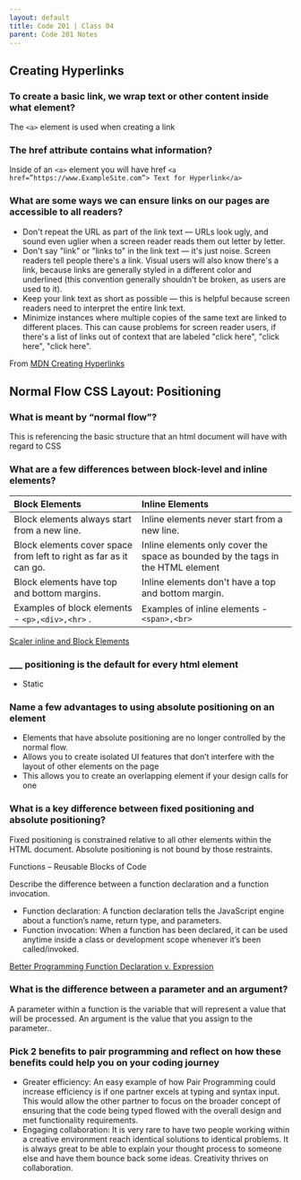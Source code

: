 ```yaml
---
layout: default
title: Code 201 | Class 04
parent: Code 201 Notes
---
```


## Creating Hyperlinks

### To create a basic link, we wrap text or other content inside what element?

The `<a>` element is used when creating a link

### The href attribute contains what information?

Inside of an `<a>` element you will have href
`<a href=”https://www.ExampleSite.com”> Text for Hyperlink</a>`

### What are some ways we can ensure links on our pages are accessible to all readers?

* Don't repeat the URL as part of the link text — URLs look ugly, and sound even uglier when a screen reader reads them out letter by letter.
* Don't say "link" or "links to" in the link text — it's just noise. Screen readers tell people there's a link. Visual users will also know there's a link, because links are generally styled in a different color and underlined (this convention generally shouldn't be broken, as users are used to it).
* Keep your link text as short as possible — this is helpful because screen readers need to interpret the entire link text.
* Minimize instances where multiple copies of the same text are linked to different places. This can cause problems for screen reader users, if there's a list of links out of context that are labeled "click here", "click here", "click here".

From [MDN Creating Hyperlinks](https://developer.mozilla.org/en-US/docs/Learn/HTML/Introduction_to_HTML/Creating_hyperlinks)

## Normal Flow CSS Layout: Positioning

### What is meant by “normal flow”?

This is referencing the basic structure that an html document will have with regard to CSS

### What are a few differences between block-level and inline elements?

|                           Block Elements| Inline Elements        |
|:-----------------------------------------------------------------|:-------------------------------------------------------------------------------|
|            Block elements always start from a new line.          |                   Inline elements never start from a new line.                 |
| Block elements cover space from left to right as far as it can go. | Inline elements only cover the space as bounded by the tags in the HTML element|
|             Block elements have top and bottom margins.          |                Inline elements don't have a top and bottom margin.             |
|           Examples of block elements - `<p>,<div>,<hr>` .        |                    Examples of inline elements - `<span>,<br>`                 |

[Scaler inline and Block Elements](https://www.scaler.com/topics/html/inline-and-block-elements/)

### ___ positioning is the default for every html element

* Static

### Name a few advantages to using absolute positioning on an element

* Elements that have absolute positioning are no longer controlled by the normal flow.
* Allows you to create isolated UI features that don’t interfere with the layout of other elements on the page
* This allows you to create an overlapping element if your design calls for one

### What is a key difference between fixed positioning and absolute positioning?

Fixed positioning is constrained relative to all other elements within the HTML document. Absolute positioning is not bound by those restraints.

Functions – Reusable Blocks of Code

Describe the difference between a function declaration and a function invocation.

* Function declaration: A function declaration tells the JavaScript engine about a function’s name, return type, and parameters.
* Function invocation: When a function has been declared, it can be used anytime inside a class or development scope whenever it’s been called/invoked.

[Better Programming Function Declaration v. Expression](https://betterprogramming.pub/newbie-js-function-declaration-vs-function-expression-a3ae67573270)

### What is the difference between a parameter and an argument?

A parameter within a function is the variable that will represent a value that will be processed. An argument is the value that you assign to the parameter..

### Pick 2 benefits to pair programming and reflect on how these benefits could help you on your coding journey

* Greater efficiency: An easy example of how Pair Programming could increase efficiency is if one partner excels at typing and syntax input. This would allow the other partner to focus on the broader concept of ensuring that the code being typed flowed with the overall design and met functionality requirements.
* Engaging collaboration: It is very rare to have two people working within a creative environment reach identical solutions to identical problems. It is always great to be able to explain your thought process to someone else and have them bounce back some ideas. Creativity thrives on collaboration.
